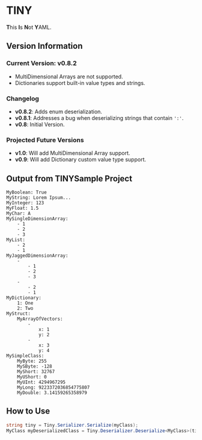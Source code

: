 # TINY

**T**his **I**s **N**ot **Y**AML.

## Version Information

### Current Version: v0.8.2
- MultiDimensional Arrays are not supported.
- Dictionaries support built-in value types and strings.

### Changelog
- **v0.8.2**: Adds enum deserialization.
- **v0.8.1**: Addresses a bug when deserializing strings that contain `':'`.
- **v0.8**: Initial Version.

### Projected Future Versions
- **v1.0**: Will add MultiDimensional Array support.
- **v0.9**: Will add Dictionary custom value type support.

## Output from TINYSample Project
```
MyBoolean: True
MyString: Lorem Ipsum...
MyInteger: 123
MyFloat: 1.5
MyChar: A
MySingleDimensionArray: 
	- 1
	- 2
	- 3
MyList: 
	- 2
	- 1
MyJaggedDimensionArray: 
	- 
		- 1
		- 2
		- 3
	- 
		- 2
		- 1
MyDictionary: 
	1: One
	2: Two
MyStruct: 
	MyArrayOfVectors: 
		- 
			x: 1
			y: 2
		- 
			x: 3
			y: 4
MySimpleClass: 
	MyByte: 255
	MySByte: -128
	MyShort: 32767
	MyUShort: 0
	MyUInt: 4294967295
	MyLong: 9223372036854775807
	MyDouble: 3.14159265358979
```

## How to Use

```csharp
string tiny = Tiny.Serializer.Serialize(myClass);
MyClass myDeserializedClass = Tiny.Deserializer.Deserialize<MyClass>(tiny);
```
